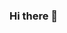 ### Hi there 👋

<!---
**Yasharora2020/Yasharora2020** is a ✨ _special_ ✨ repository because its `README.md` (this file) appears on your GitHub profile.

😀 More About me
- 🔭 I’m currently working on Story, Image and Audio generator using openAI
- 🌱 I’m currently learning Langchain and how to use it to train on a specific domain
- 📝 Check out my [resume](http://aranyaconsulting.com.s3-website-ap-southeast-2.amazonaws.com/)
- 👯 I’m looking to collaborate on 
- 🤔 I’m looking for help with ...
- 💬 Ask me about ...
- 📫 How to reach me: [linkedin](https://www.linkedin.com/in/yash-arora-b88b2210)
- ⚡ Fun fact: ...

🔨 Languages and Tools:

<code><img width="10%" src="https://www.vectorlogo.zone/logos/python/python-ar21.svg"></code>
<code><img width="10%" src="https://www.vectorlogo.zone/logos/w3_html5/w3_html5-ar21.svg"></code>
<code><img width="10%" src="https://www.vectorlogo.zone/logos/w3_css/w3_css-ar21.svg"></code>
<br />
<code><img width="10%" src="https://www.vectorlogo.zone/logos/git-scm/git-scm-ar21.svg"></code>
<code><img width="10%" src="https://www.vectorlogo.zone/logos/github/github-ar21.svg"></code>


-->

